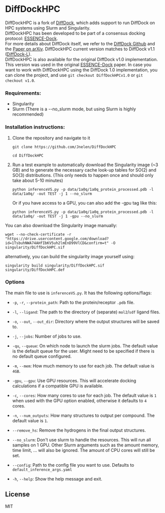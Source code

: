 # DiffDockHPC
DiffDockHPC is a fork of [DiffDock](https://github.com/gcorso/DiffDock), which adds support to run DiffDock on HPC systems using Slurm and Singularity.  
DiffDockHPC has been developed to be part of a consensus docking protocol: [ESSENCE-Dock](https://pubs.acs.org/doi/abs/10.1021/acs.jcim.3c01982).  
For more details about DiffDock itself, we refer to the [DiffDock Github](https://github.com/gcorso/DiffDock) and the [Paper on arXiv](https://arxiv.org/abs/2210.01776).
DiffDockHPC current version matches to DiffDock v1.1 ([DiffDock-L](https://arxiv.org/abs/2402.18396)).  
DiffDockHPC is also available for the original DiffDock v1.0 implementation. This version was used in the original [ESSENCE-Dock](https://pubs.acs.org/doi/abs/10.1021/acs.jcim.3c01982) paper.
In case you want to work with DiffDockHPC using the DiffDock 1.0 implementation, you can clone the project, and use `git checkout DiffDockHPCv1.0` or `git checkout v1.0`.

### Requirements:
* Singularity 
* Slurm (There is a --no_slurm mode, but using Slurm is highly recommended)

### Installation instructions:
1. Clone the repository and navigate to it
    ```
    git clone https://github.com/Jnelen/DiffDockHPC
    ```
   ```
   cd DiffDockHPC
   ```
   
2. Run a test example to automatically download the Singularity image (~3 GB) and to generate the necessary cache look-up tables for SO(2) and SO(3) distributions. (This only needs to happen once and should only take about 5-10 minutes)  
   ```
   python inferenceVS.py -p data/1a0q/1a0q_protein_processed.pdb -l data/1a0q/ -out TEST -j 1 --no_slurm
   ```  
   Or if you have access to a GPU, you can also add the -gpu tag like this:  
   ```
   python inferenceVS.py -p data/1a0q/1a0q_protein_processed.pdb -l data/1a0q/ -out TEST -j 1 -gpu --no_slurm
   ```  
You can also download the Singularity image manually:
   ```
   wget --no-check-certificate -r "https://drive.usercontent.google.com/download?id=1TsbuhNWA74AHfIbKV5uh2lmEnD99VlCD&confirm=t" -O singularity/DiffDockHPC.sif
   ```
   
   alternatively, you can build the singularity image yourself using:
   ```
   singularity build singularity/DiffDockHPC.sif singularity/DiffDockHPC.def
   ```
### Options

The main file to use is `inferenceVS.py`. It has the following options/flags:  

- `-p`, `-r`, `--protein_path`: 
  Path to the protein/receptor `.pdb` file.

- `-l`, `--ligand`: 
  The path to the directory of (separate) `mol2`/`sdf` ligand files.

- `-o`, `--out`, `--out_dir`: 
  Directory where the output structures will be saved to.

- `-j`, `--jobs`: 
  Number of jobs to use.

- `-qu`, `--queue`: 
  On which node to launch the slurm jobs. The default value is the default queue for the user. Might need to be specified if there is no default queue configured.

- `-m`, `--mem`: 
  How much memory to use for each job. The default value is `4GB`.

- `-gpu`, `--gpu`: 
  Use GPU resources. This will accelerate docking calculations if a compatible GPU is available.

- `-c`, `--cores`: 
  How many cores to use for each job. The default value is `1` when used with the GPU option enabled, otherwise it defaults to `4` cores.

- `-n`, `--num_outputs`: 
  How many structures to output per compound. The default value is `1`.

- `--remove_hs`: 
  Remove the hydrogens in the final output structures.
  
- `--no_slurm`: 
  Don't use slurm to handle the resources. This will run all samples on 1 GPU. Other Slurm arguments such as the amount memory, time limit, ... will also be ignored. The amount of CPU cores will still be set.

- `--config`: 
  Path to the config file you want to use. Defaults to `default_inference_args.yaml`

- `-h`, `--help`: 
  Show the help message and exit.

## License
MIT


